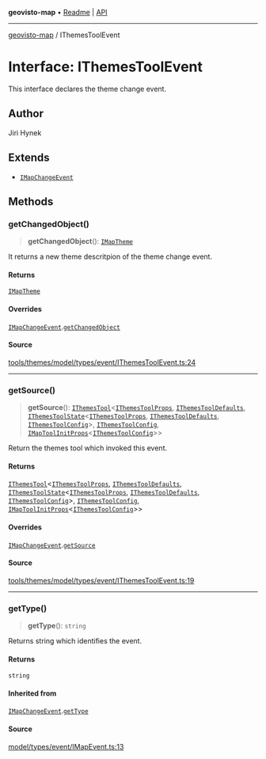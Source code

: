 **geovisto-map** • [Readme](../README.md) \| [API](../globals.md)

***

[geovisto-map](../README.md) / IThemesToolEvent

# Interface: IThemesToolEvent

This interface declares the theme change event.

## Author

Jiri Hynek

## Extends

- [`IMapChangeEvent`](IMapChangeEvent.md)

## Methods

### getChangedObject()

> **getChangedObject**(): [`IMapTheme`](IMapTheme.md)

It returns a new theme descritpion of the theme change event.

#### Returns

[`IMapTheme`](IMapTheme.md)

#### Overrides

[`IMapChangeEvent`](IMapChangeEvent.md).[`getChangedObject`](IMapChangeEvent.md#getchangedobject)

#### Source

[tools/themes/model/types/event/IThemesToolEvent.ts:24](https://github.com/geovisto/geovisto-map/blob/5ee2cb5d45c19062fc8fc6beefa2848c076518b6/src/tools/themes/model/types/event/IThemesToolEvent.ts#L24)

***

### getSource()

> **getSource**(): [`IThemesTool`](IThemesTool.md)\<[`IThemesToolProps`](../type-aliases/IThemesToolProps.md), [`IThemesToolDefaults`](IThemesToolDefaults.md), [`IThemesToolState`](IThemesToolState.md)\<[`IThemesToolProps`](../type-aliases/IThemesToolProps.md), [`IThemesToolDefaults`](IThemesToolDefaults.md), [`IThemesToolConfig`](../type-aliases/IThemesToolConfig.md)\>, [`IThemesToolConfig`](../type-aliases/IThemesToolConfig.md), [`IMapToolInitProps`](../type-aliases/IMapToolInitProps.md)\<[`IThemesToolConfig`](../type-aliases/IThemesToolConfig.md)\>\>

Return the themes tool which invoked this event.

#### Returns

[`IThemesTool`](IThemesTool.md)\<[`IThemesToolProps`](../type-aliases/IThemesToolProps.md), [`IThemesToolDefaults`](IThemesToolDefaults.md), [`IThemesToolState`](IThemesToolState.md)\<[`IThemesToolProps`](../type-aliases/IThemesToolProps.md), [`IThemesToolDefaults`](IThemesToolDefaults.md), [`IThemesToolConfig`](../type-aliases/IThemesToolConfig.md)\>, [`IThemesToolConfig`](../type-aliases/IThemesToolConfig.md), [`IMapToolInitProps`](../type-aliases/IMapToolInitProps.md)\<[`IThemesToolConfig`](../type-aliases/IThemesToolConfig.md)\>\>

#### Overrides

[`IMapChangeEvent`](IMapChangeEvent.md).[`getSource`](IMapChangeEvent.md#getsource)

#### Source

[tools/themes/model/types/event/IThemesToolEvent.ts:19](https://github.com/geovisto/geovisto-map/blob/5ee2cb5d45c19062fc8fc6beefa2848c076518b6/src/tools/themes/model/types/event/IThemesToolEvent.ts#L19)

***

### getType()

> **getType**(): `string`

Returns string which identifies the event.

#### Returns

`string`

#### Inherited from

[`IMapChangeEvent`](IMapChangeEvent.md).[`getType`](IMapChangeEvent.md#gettype)

#### Source

[model/types/event/IMapEvent.ts:13](https://github.com/geovisto/geovisto-map/blob/5ee2cb5d45c19062fc8fc6beefa2848c076518b6/src/model/types/event/IMapEvent.ts#L13)
